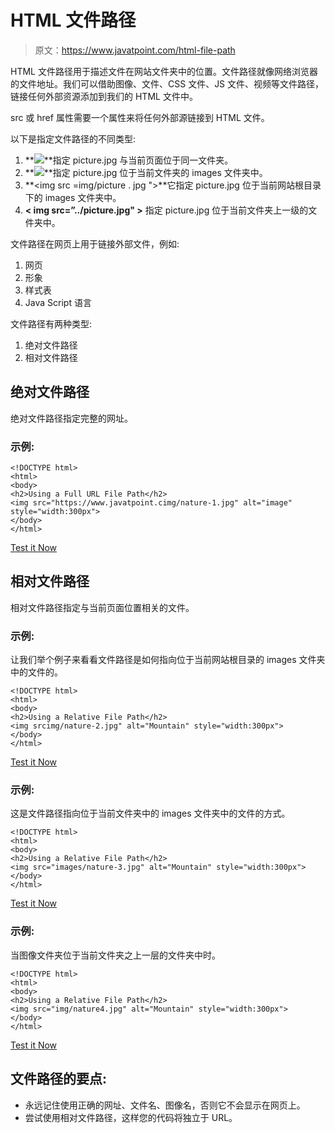 # HTML 文件路径

> 原文：<https://www.javatpoint.com/html-file-path>

HTML 文件路径用于描述文件在网站文件夹中的位置。文件路径就像网络浏览器的文件地址。我们可以借助图像、文件、CSS 文件、JS 文件、视频等文件路径，链接任何外部资源添加到我们的 HTML 文件中。

src 或 href 属性需要一个属性来将任何外部源链接到 HTML 文件。

以下是指定文件路径的不同类型:

1.  **<img src = " picture . jpg ">**指定 picture.jpg 与当前页面位于同一文件夹。
2.  **<img src = " images/picture . jpg ">**指定 picture.jpg 位于当前文件夹的 images 文件夹中。
3.  **<img src =img/picture . jpg ">**它指定 picture.jpg 位于当前网站根目录下的 images 文件夹中。
4.  **< img src=”../picture.jpg" >** 指定 picture.jpg 位于当前文件夹上一级的文件夹中。

文件路径在网页上用于链接外部文件，例如:

1.  网页
2.  形象
3.  样式表
4.  Java Script 语言

文件路径有两种类型:

1.  绝对文件路径
2.  相对文件路径

## 绝对文件路径

绝对文件路径指定完整的网址。

### 示例:

```
<!DOCTYPE html>
<html>
<body>
<h2>Using a Full URL File Path</h2>
<img src="https://www.javatpoint.cimg/nature-1.jpg" alt="image" style="width:300px">
</body>
</html>

```

[Test it Now](https://www.javatpoint.com/oprweb/test.jsp?filename=htmlfilepath)

## 相对文件路径

相对文件路径指定与当前页面位置相关的文件。

### 示例:

让我们举个例子来看看文件路径是如何指向位于当前网站根目录的 images 文件夹中的文件的。

```
<!DOCTYPE html>
<html>
<body>
<h2>Using a Relative File Path</h2>
<img srcimg/nature-2.jpg" alt="Mountain" style="width:300px">
</body>
</html>

```

[Test it Now](https://www.javatpoint.com/oprweb/test.jsp?filename=htmlfilepath2)

### 示例:

这是文件路径指向位于当前文件夹中的 images 文件夹中的文件的方式。

```
<!DOCTYPE html>
<html>
<body>
<h2>Using a Relative File Path</h2>
<img src="images/nature-3.jpg" alt="Mountain" style="width:300px">
</body>
</html>

```

[Test it Now](https://www.javatpoint.com/oprweb/test.jsp?filename=htmlfilepath3)

### 示例:

当图像文件夹位于当前文件夹之上一层的文件夹中时。

```
<!DOCTYPE html>
<html>
<body>
<h2>Using a Relative File Path</h2>
<img src="img/nature4.jpg" alt="Mountain" style="width:300px">
</body>
</html>

```

[Test it Now](https://www.javatpoint.com/oprweb/test.jsp?filename=htmlfilepath4)

## 文件路径的要点:

*   永远记住使用正确的网址、文件名、图像名，否则它不会显示在网页上。
*   尝试使用相对文件路径，这样您的代码将独立于 URL。